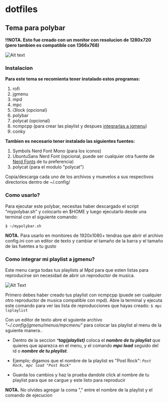 # dotfiles
## Tema para polybar

**!!NOTA. Esto fue creado con un monitor con resolucion de 1280x720 (pero tambien es compatible con 1366x768)**


![Alt text](https://scontent.fmex30-1.fna.fbcdn.net/v/t39.30808-6/529122814_24454971790789465_2360246144784930007_n.jpg?_nc_cat=102&ccb=1-7&_nc_sid=aa7b47&_nc_ohc=_PEOeKQAiJsQ7kNvwHbUgEd&_nc_oc=AdkU7LpnW9tYVC18J7l4Gx5dmthBG_L9IjjNWQ6tVX6Zuu5hiKzEwte1kqnXboUBpj8&_nc_zt=23&_nc_ht=scontent.fmex30-1.fna&_nc_gid=HE1JQamkZgvH0821wKgLhw&oh=00_AfWb3Vv4_tSh6FhHMSLXjeWxd7VgO1CWvdMcU3tUirbQvw&oe=68B11E7D "Screenshot 1")


### Instalacion

**Para este tema se recomienta tener instalado estos programas:**

1. rofi
2. jgmenu
3. mpd
4. mpc
5. i3lock (opcional)
6. polybar
7. polycat (opcional)
8. ncmpcpp (para crear las playlist y despues [integrarlas a jgmenu](#como-integrar-mi-playlist-a-jgmenu))
9. conky

**Tambien es necesario tener instalado las siguientes fuentes:**
1. Symbols Nerd Font Mono (para los iconos)
2. UbuntuSans Nerd Font (opcional, puede ser cualquier otra fuente de [Nerd Fonts](https://www.nerdfonts.com/font-downloads) de tu preferencia)
3. polycat (para el modulo "polycat")

Copia/descarga cada uno de los archivos y muevelos a sus respectivos directorios dentro de ~/.config/

### Como usarlo?

Para ejecutar este polybar, necesitas haber descargado el script "mypolybar.sh" y colocarlo en $HOME y luego ejecutarlo desde una terminal con el siguiente comando:

`$ ~/mypolybar.sh`

**NOTA.** Para usarlo en monitores de 1920x1080+ tendras que abrir el archivo config.ini con un editor de texto y cambiar el tamaño de la barra y el tamaño de las fuentes a tu gusto

### Como integrar mi playlist a jgmenu?

Este menu carga todas tus playlists al Mpd para que esten listas para reproducirse sin necesidad de abrir un reproductor de musica.

![Alt Text](https://scontent.fmex30-1.fna.fbcdn.net/v/t39.30808-6/519160558_24287406797545966_2415611709894406183_n.jpg?_nc_cat=110&ccb=1-7&_nc_sid=aa7b47&_nc_ohc=sOVuwF8g9IMQ7kNvwERwtCS&_nc_oc=Admtqf1d7BGv2lrw0-r_lNatMOKS3VIN1XGNmZ108Kw1OKnyt2hKctXdL7CP4rolzg4&_nc_zt=23&_nc_ht=scontent.fmex30-1.fna&_nc_gid=n9_lY4yMiP21PGtBt5-vAw&oh=00_AfX__5OwOk18M7s67GhZAKnMm3YF9l0UiFAuQkXoN1f5bg&oe=68B9377A)

Primero debes haber creado tus playlist con ncmpcpp (puede ser cualquier otro reproductor de musica compatible con mpd).
Abre la terminal y ejecuta este comando para ver las lista de reproducciones que hayas creado:
`$ mpc lsplaylist`

Con un editor de texto abre el sguiente archivo *"~/.config/jgmenu/menus/mpcmenu"* para colocar las playlist al menu de la sguiente manera..

-   Dentro de la seccion ***^tag(playlist)*** coloca el ***nombre de tu playlist*** que quieres que aparezca en el menu, y el comando ***mpc load*** seguido del id o ***nombre de tu playlist***.
  
-   Ejemplo; digamos que el nombre de la playlist es "Post Rock":  *`Post Rock, mpc load "Post Rock"`*

-   Guarda los cambios y haz la prueba dandole click al nombre de tu playlist para que se cargue y este listo para reproducir
  
**NOTA.** No olvides agregar la coma "," entre el nombre de la playlist y el comando de ejecucion
